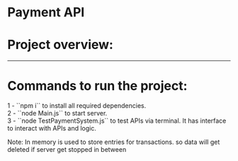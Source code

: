 # Payment API

<h1>Project overview: </h1>
<p> </p>

<hr>
<h1>Commands to run the project:</h1>
1 - ``npm i`` to install all required dependencies.
<br>
2 - ``node Main.js`` to start server.
<br>
3 - ``node TestPaymentSystem.js`` to test APIs via terminal. It has interface to interact with APIs and logic.
<br>
</hr>

<p> Note: In memory is used to store entries for transactions. so data will get deleted if server get stopped in between</p>







